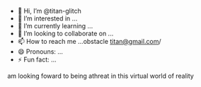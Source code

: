 - 👋 Hi, I’m @titan-glitch
- 👀 I’m interested in ...
- 🌱 I’m currently learning ...
- 💞️ I’m looking to collaborate on ...
- 📫 How to reach me ...obstacle titan@gmail.com/
- 😄 Pronouns: ...
- ⚡ Fun fact: ...

<!---
titan-glitch/titan-glitch is a ✨ special ✨ repository because its `README.md` (this file) appears on your GitHub profile.
You can click the Preview link to take a look at your changes.
--->am looking foward to being athreat in this virtual world of reality

